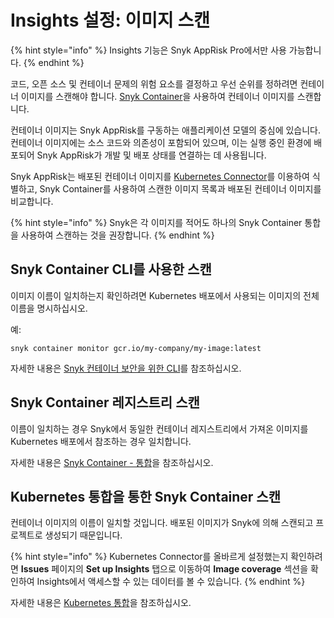 # Insights 설정: 이미지 스캔

{% hint style="info" %}
Insights 기능은 Snyk AppRisk Pro에서만 사용 가능합니다.
{% endhint %}

코드, 오픈 소스 및 컨테이너 문제의 위험 요소를 결정하고 우선 순위를 정하려면 컨테이너 이미지를 스캔해야 합니다. [Snyk Container](../../../scan-with-snyk/snyk-container/)을 사용하여 컨테이너 이미지를 스캔합니다.&#x20;

컨테이너 이미지는 Snyk AppRisk를 구동하는 애플리케이션 모델의 중심에 있습니다. 컨테이너 이미지에는 소스 코드와 의존성이 포함되어 있으며, 이는 실행 중인 환경에 배포되어 Snyk AppRisk가 개발 및 배포 상태를 연결하는 데 사용됩니다.

Snyk AppRisk는 배포된 컨테이너 이미지를 [Kubernetes Connector](set-up-insights-kubernetes-connector.md)를 이용하여 식별하고, Snyk Container를 사용하여 스캔한 이미지 목록과 배포된 컨테이너 이미지를 비교합니다.&#x20;

{% hint style="info" %}
Snyk은 각 이미지를 적어도 하나의 Snyk Container 통합을 사용하여 스캔하는 것을 권장합니다.
{% endhint %}

## Snyk Container CLI를 사용한 스캔

이미지 이름이 일치하는지 확인하려면 Kubernetes 배포에서 사용되는 이미지의 전체 이름을 명시하십시오.&#x20;

예:

`snyk container monitor gcr.io/my-company/my-image:latest`

자세한 내용은 [Snyk 컨테이너 보안을 위한 CLI](../../../snyk-cli/scan-and-maintain-projects-using-the-cli/snyk-cli-for-snyk-container/)를 참조하십시오.

## Snyk Container 레지스트리 스캔

이름이 일치하는 경우 Snyk에서 동일한 컨테이너 레지스트리에서 가져온 이미지를 Kubernetes 배포에서 참조하는 경우 일치합니다.

자세한 내용은 [Snyk Container - 통합](../../../scan-with-snyk/snyk-container/container-registry-integrations/)을 참조하십시오.

## Kubernetes 통합을 통한 Snyk Container 스캔

컨테이너 이미지의 이름이 일치할 것입니다. 배포된 이미지가 Snyk에 의해 스캔되고 프로젝트로 생성되기 때문입니다.

{% hint style="info" %}
Kubernetes Connector를 올바르게 설정했는지 확인하려면 **Issues** 페이지의 **Set up Insights** 탭으로 이동하여 **Image coverage** 섹션을 확인하여 Insights에서 액세스할 수 있는 데이터를 볼 수 있습니다.
{% endhint %}

자세한 내용은 [Kubernetes 통합](../../../scan-with-snyk/snyk-container/kubernetes-integration/)을 참조하십시오.